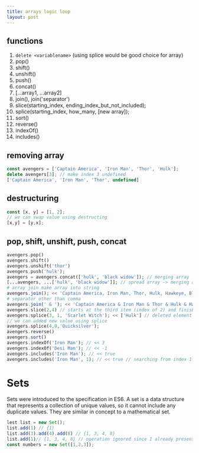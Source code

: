 ```yaml
---
title: arrays logic loop
layout: post
---
```

## functions 

1. `delete <variablename>` (using splice would be good choice for array)
1. pop()
1. shift()
1. unshift()
1. push()
1. concat()
1. [...array1, ...array2]
1. join(), join('separator')
1. slice(starting_index, ending_index_but_not_included);
1. splice(starting_index, how_many, [new array]);
1. sort()
1. reverse()
1. indexOf()
1. includes()


## removing array
~~~js
const avengers = ['Captain America', 'Iron Man', 'Thor', 'Hulk']; 
delete avengers[3]; // make index 3 undefined
['Captain America', 'Iron Man', 'Thor', undefined]
~~~

## destructuring 

~~~js
const [x, y] = [1, 2];
// we can swap value using destructing 
[x,y] = [y,x];
~~~

## pop, shift, unshift, push, concat

~~~php
avengers.pop()
avengers.shift()
avengers.unshift('thor')
avengers.push('hulk');
avengers = avengers.concat(['hulk', 'black widow']); // merging array
[...avengers, ...['hulk', 'black widow']]; // spread array -> merging alternative in es6
# array join make array into string 
avengers.join(); << 'Captain America, Iron Man, Thor, Hulk, Hawkeye, Black Widow'
# separator other than comma
avengers.join(' & '); << 'Captain America & Iron Man & Thor & Hulk & Hawkeye & Black Widow'
avengers.slice(2,4) // starts at the third item (index of 2) and finishes at the fourth (the item with index 4 is not included) << ['Thor', 'Hulk']
avengers.splice(3, 1, 'Scarlet Witch'); << ['Hulk'] // deleted element is returned 
// we can added new value using splice 
avengers.splice(4,0,'Quicksilver');
avengers.reverse()
avengers.sort()
avengers.indexOf('Iron Man'); // << 3
avengers.indexOf('Desi Man'); // << -1 
avengers.includes('Iron Man'); // << true
avengers.includes('Iron Man', 1); // << true // searching from index 1
~~~

# Sets 

Sets were introduced to the specification in ES6. A set is a data structure that represents a collection of unique values, so it cannot include any duplicate values. They are similar in concept to a mathematical set.   


~~~js
lest list = new Set();
list.add(1) // {1}
list.add(3).add(4).add(8) // {1, 3, 4, 8}
list.add(1)// {1, 3, 4, 8} // operation ignored since 1 already present 
const numbers = new Set([1,2,3]);
~~~




